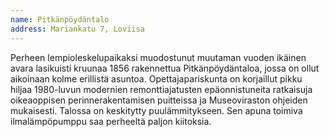 ```yaml
---
name: Pitkänpöydäntalo
address: Mariankatu 7, Loviisa
---
```

Perheen lempioleskelupaikaksi muodostunut muutaman vuoden ikäinen avara lasikuisti kruunaa 1856 rakennettua Pitkänpöydäntaloa, jossa on ollut aikoinaan kolme erillistä asuntoa. Opettajapariskunta on korjaillut pikku hiljaa 1980-luvun modernien remonttiajatusten epäonnistuneita ratkaisuja oikeaoppisen perinnerakentamisen puitteissa ja Museoviraston ohjeiden mukaisesti. Talossa on keskitytty puulämmitykseen. Sen apuna toimiva ilmalämpöpumppu saa perheeltä paljon kiitoksia.